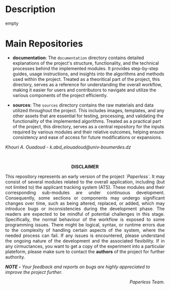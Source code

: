 # Description
empty


# Main Repositories

- **documentation**: 
The `documentation` directory contains detailed explanations of the project's structure, functionality, and the technical processes behind the implemented modules. It provides step-by-step guides, usage instructions, and insights into the algorithms and methods used within the project. Treated as a theoritical part of the project, this directory, serves as a reference for understanding the overall workflow, making it easier for users and contributors to navigate and utilize the various components of the project efficiently.

- **sources**: 
The `sources` directory contains the raw materials and data utilized throughout the project. This includes images, templates, and any other assets that are essential for testing, processing, and validating the functionality of the implemented algorithms. Treated as a practical part of the project, this directory, serves as a central repository for the inputs required by various modules and their relative outcomes, helping ensure consistency and ease of access for future modifications or expansions.

_Khouri A. Ouadoud - k.abd_elouadoud@univ-boumerdes.dz_

</br>

<p align='center'><strong>DISCLAIMER</strong></p>

<p align='justify'>This repository represents an early version of the project <em>`Paperless`</em>. It may consist of several modules related to the overall application, including (but not limited to) the applicant tracking system (ATS). These modules and their corresponding sub-modules are under continuous development. Consequently, some sections or components may undergo significant changes over time, such as being altered, replaced, or added, which may introduce bugs or inconsistencies during the development phase. The readers are expected to be mindful of potential challenges in this stage. Specifically, the normal behaviour of the workflow is exposed to some programming issues. There might be logical, syntax, or runtime errors due to the complexity of handling certain aspects of the system, where the needed process can fail. If any issues is encountered, please understand the ongoing nature of the development and the associated flexibility. If in any cirmuctances, you want to get a copy of the experiment into a particular plateform, please make sure to contact the <strong>authors</strong> of the project for further authority.</p>


<em><strong>NOTE -</strong> Your feedback and reports on bugs are highly appreciated to improve the project further.</em>
<p align='right'><em>Paperless Team.</em></p>
